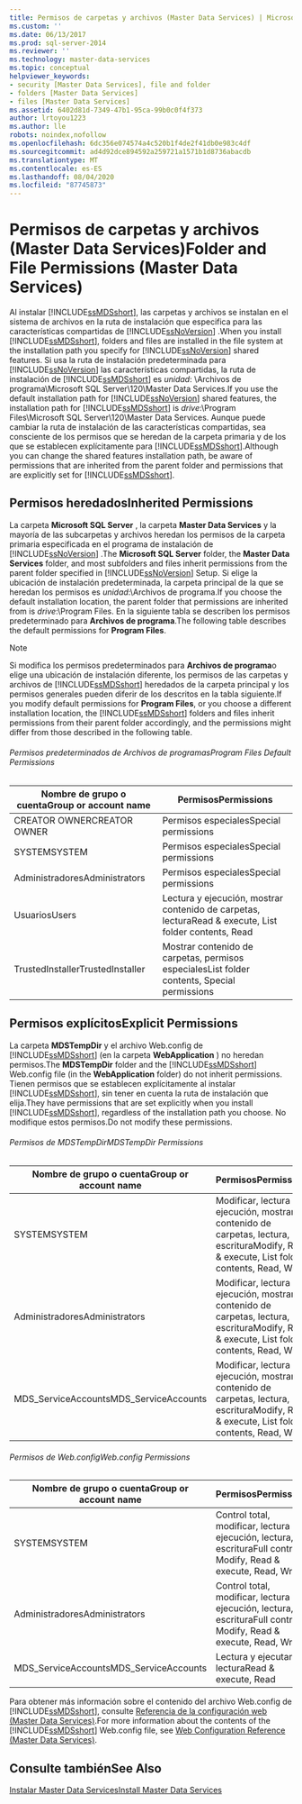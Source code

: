 ```yaml
---
title: Permisos de carpetas y archivos (Master Data Services) | Microsoft Docs
ms.custom: ''
ms.date: 06/13/2017
ms.prod: sql-server-2014
ms.reviewer: ''
ms.technology: master-data-services
ms.topic: conceptual
helpviewer_keywords:
- security [Master Data Services], file and folder
- folders [Master Data Services]
- files [Master Data Services]
ms.assetid: 6402d81d-7349-47b1-95ca-99b0c0f4f373
author: lrtoyou1223
ms.author: lle
robots: noindex,nofollow
ms.openlocfilehash: 6dc356e074574a4c520b1f4de2f41db0e983c4df
ms.sourcegitcommit: ad4d92dce894592a259721a1571b1d8736abacdb
ms.translationtype: MT
ms.contentlocale: es-ES
ms.lasthandoff: 08/04/2020
ms.locfileid: "87745873"
---
```

# <a name="folder-and-file-permissions-master-data-services"></a><span data-ttu-id="73fc0-102">Permisos de carpetas y archivos (Master Data Services)</span><span class="sxs-lookup"><span data-stu-id="73fc0-102">Folder and File Permissions (Master Data Services)</span></span>
  <span data-ttu-id="73fc0-103">Al instalar [!INCLUDE[ssMDSshort](../includes/ssmdsshort-md.md)], las carpetas y archivos se instalan en el sistema de archivos en la ruta de instalación que especifica para las características compartidas de [!INCLUDE[ssNoVersion](../includes/ssnoversion-md.md)] .</span><span class="sxs-lookup"><span data-stu-id="73fc0-103">When you install [!INCLUDE[ssMDSshort](../includes/ssmdsshort-md.md)], folders and files are installed in the file system at the installation path you specify for [!INCLUDE[ssNoVersion](../includes/ssnoversion-md.md)] shared features.</span></span> <span data-ttu-id="73fc0-104">Si usa la ruta de instalación predeterminada para [!INCLUDE[ssNoVersion](../includes/ssnoversion-md.md)] las características compartidas, la ruta de instalación de [!INCLUDE[ssMDSshort](../includes/ssmdsshort-md.md)] es *unidad*: \Archivos de programa\Microsoft SQL Server\120\Master Data Services.</span><span class="sxs-lookup"><span data-stu-id="73fc0-104">If you use the default installation path for [!INCLUDE[ssNoVersion](../includes/ssnoversion-md.md)] shared features, the installation path for [!INCLUDE[ssMDSshort](../includes/ssmdsshort-md.md)] is *drive*:\Program Files\Microsoft SQL Server\120\Master Data Services.</span></span> <span data-ttu-id="73fc0-105">Aunque puede cambiar la ruta de instalación de las características compartidas, sea consciente de los permisos que se heredan de la carpeta primaria y de los que se establecen explícitamente para [!INCLUDE[ssMDSshort](../includes/ssmdsshort-md.md)].</span><span class="sxs-lookup"><span data-stu-id="73fc0-105">Although you can change the shared features installation path, be aware of permissions that are inherited from the parent folder and permissions that are explicitly set for [!INCLUDE[ssMDSshort](../includes/ssmdsshort-md.md)].</span></span>  
  
## <a name="inherited-permissions"></a><span data-ttu-id="73fc0-106">Permisos heredados</span><span class="sxs-lookup"><span data-stu-id="73fc0-106">Inherited Permissions</span></span>  
 <span data-ttu-id="73fc0-107">La carpeta **Microsoft SQL Server** , la carpeta **Master Data Services** y la mayoría de las subcarpetas y archivos heredan los permisos de la carpeta primaria especificada en el programa de instalación de [!INCLUDE[ssNoVersion](../includes/ssnoversion-md.md)] .</span><span class="sxs-lookup"><span data-stu-id="73fc0-107">The **Microsoft SQL Server** folder, the **Master Data Services** folder, and most subfolders and files inherit permissions from the parent folder specified in [!INCLUDE[ssNoVersion](../includes/ssnoversion-md.md)] Setup.</span></span> <span data-ttu-id="73fc0-108">Si elige la ubicación de instalación predeterminada, la carpeta principal de la que se heredan los permisos es *unidad*:\Archivos de programa.</span><span class="sxs-lookup"><span data-stu-id="73fc0-108">If you choose the default installation location, the parent folder that permissions are inherited from is *drive*:\Program Files.</span></span> <span data-ttu-id="73fc0-109">En la siguiente tabla se describen los permisos predeterminado para **Archivos de programa**.</span><span class="sxs-lookup"><span data-stu-id="73fc0-109">The following table describes the default permissions for **Program Files**.</span></span>  
  
> [!NOTE]  
>  <span data-ttu-id="73fc0-110">Si modifica los permisos predeterminados para **Archivos de programa**o elige una ubicación de instalación diferente, los permisos de las carpetas y archivos de [!INCLUDE[ssMDSshort](../includes/ssmdsshort-md.md)] heredados de la carpeta principal y los permisos generales pueden diferir de los descritos en la tabla siguiente.</span><span class="sxs-lookup"><span data-stu-id="73fc0-110">If you modify default permissions for **Program Files**, or you choose a different installation location, the [!INCLUDE[ssMDSshort](../includes/ssmdsshort-md.md)] folders and files inherit permissions from their parent folder accordingly, and the permissions might differ from those described in the following table.</span></span>  
  
###### <a name="program-files-default-permissions"></a><span data-ttu-id="73fc0-111">Permisos predeterminados de Archivos de programas</span><span class="sxs-lookup"><span data-stu-id="73fc0-111">Program Files Default Permissions</span></span>  
  
|<span data-ttu-id="73fc0-112">Nombre de grupo o cuenta</span><span class="sxs-lookup"><span data-stu-id="73fc0-112">Group or account name</span></span>|<span data-ttu-id="73fc0-113">Permisos</span><span class="sxs-lookup"><span data-stu-id="73fc0-113">Permissions</span></span>|  
|---------------------------|-----------------|  
|<span data-ttu-id="73fc0-114">CREATOR OWNER</span><span class="sxs-lookup"><span data-stu-id="73fc0-114">CREATOR OWNER</span></span>|<span data-ttu-id="73fc0-115">Permisos especiales</span><span class="sxs-lookup"><span data-stu-id="73fc0-115">Special permissions</span></span>|  
|<span data-ttu-id="73fc0-116">SYSTEM</span><span class="sxs-lookup"><span data-stu-id="73fc0-116">SYSTEM</span></span>|<span data-ttu-id="73fc0-117">Permisos especiales</span><span class="sxs-lookup"><span data-stu-id="73fc0-117">Special permissions</span></span>|  
|<span data-ttu-id="73fc0-118">Administradores</span><span class="sxs-lookup"><span data-stu-id="73fc0-118">Administrators</span></span>|<span data-ttu-id="73fc0-119">Permisos especiales</span><span class="sxs-lookup"><span data-stu-id="73fc0-119">Special permissions</span></span>|  
|<span data-ttu-id="73fc0-120">Usuarios</span><span class="sxs-lookup"><span data-stu-id="73fc0-120">Users</span></span>|<span data-ttu-id="73fc0-121">Lectura y ejecución, mostrar contenido de carpetas, lectura</span><span class="sxs-lookup"><span data-stu-id="73fc0-121">Read & execute, List folder contents, Read</span></span>|  
|<span data-ttu-id="73fc0-122">TrustedInstaller</span><span class="sxs-lookup"><span data-stu-id="73fc0-122">TrustedInstaller</span></span>|<span data-ttu-id="73fc0-123">Mostrar contenido de carpetas, permisos especiales</span><span class="sxs-lookup"><span data-stu-id="73fc0-123">List folder contents, Special permissions</span></span>|  
  
## <a name="explicit-permissions"></a><span data-ttu-id="73fc0-124">Permisos explícitos</span><span class="sxs-lookup"><span data-stu-id="73fc0-124">Explicit Permissions</span></span>  
 <span data-ttu-id="73fc0-125">La carpeta **MDSTempDir** y el archivo Web.config de [!INCLUDE[ssMDSshort](../includes/ssmdsshort-md.md)] (en la carpeta **WebApplication** ) no heredan permisos.</span><span class="sxs-lookup"><span data-stu-id="73fc0-125">The **MDSTempDir** folder and the [!INCLUDE[ssMDSshort](../includes/ssmdsshort-md.md)] Web.config file (in the **WebApplication** folder) do not inherit permissions.</span></span> <span data-ttu-id="73fc0-126">Tienen permisos que se establecen explícitamente al instalar [!INCLUDE[ssMDSshort](../includes/ssmdsshort-md.md)], sin tener en cuenta la ruta de instalación que elija.</span><span class="sxs-lookup"><span data-stu-id="73fc0-126">They have permissions that are set explicitly when you install [!INCLUDE[ssMDSshort](../includes/ssmdsshort-md.md)], regardless of the installation path you choose.</span></span> <span data-ttu-id="73fc0-127">No modifique estos permisos.</span><span class="sxs-lookup"><span data-stu-id="73fc0-127">Do not modify these permissions.</span></span>  
  
###### <a name="mdstempdir-permissions"></a><span data-ttu-id="73fc0-128">Permisos de MDSTempDir</span><span class="sxs-lookup"><span data-stu-id="73fc0-128">MDSTempDir Permissions</span></span>  
  
|<span data-ttu-id="73fc0-129">Nombre de grupo o cuenta</span><span class="sxs-lookup"><span data-stu-id="73fc0-129">Group or account name</span></span>|<span data-ttu-id="73fc0-130">Permisos</span><span class="sxs-lookup"><span data-stu-id="73fc0-130">Permissions</span></span>|  
|---------------------------|-----------------|  
|<span data-ttu-id="73fc0-131">SYSTEM</span><span class="sxs-lookup"><span data-stu-id="73fc0-131">SYSTEM</span></span>|<span data-ttu-id="73fc0-132">Modificar, lectura y ejecución, mostrar contenido de carpetas, lectura, escritura</span><span class="sxs-lookup"><span data-stu-id="73fc0-132">Modify, Read & execute, List folder contents, Read, Write</span></span>|  
|<span data-ttu-id="73fc0-133">Administradores</span><span class="sxs-lookup"><span data-stu-id="73fc0-133">Administrators</span></span>|<span data-ttu-id="73fc0-134">Modificar, lectura y ejecución, mostrar contenido de carpetas, lectura, escritura</span><span class="sxs-lookup"><span data-stu-id="73fc0-134">Modify, Read & execute, List folder contents, Read, Write</span></span>|  
|<span data-ttu-id="73fc0-135">MDS_ServiceAccounts</span><span class="sxs-lookup"><span data-stu-id="73fc0-135">MDS_ServiceAccounts</span></span>|<span data-ttu-id="73fc0-136">Modificar, lectura y ejecución, mostrar contenido de carpetas, lectura, escritura</span><span class="sxs-lookup"><span data-stu-id="73fc0-136">Modify, Read & execute, List folder contents, Read, Write</span></span>|  
  
###### <a name="webconfig-permissions"></a><span data-ttu-id="73fc0-137">Permisos de Web.config</span><span class="sxs-lookup"><span data-stu-id="73fc0-137">Web.config Permissions</span></span>  
  
|<span data-ttu-id="73fc0-138">Nombre de grupo o cuenta</span><span class="sxs-lookup"><span data-stu-id="73fc0-138">Group or account name</span></span>|<span data-ttu-id="73fc0-139">Permisos</span><span class="sxs-lookup"><span data-stu-id="73fc0-139">Permissions</span></span>|  
|---------------------------|-----------------|  
|<span data-ttu-id="73fc0-140">SYSTEM</span><span class="sxs-lookup"><span data-stu-id="73fc0-140">SYSTEM</span></span>|<span data-ttu-id="73fc0-141">Control total, modificar, lectura y ejecución, lectura, escritura</span><span class="sxs-lookup"><span data-stu-id="73fc0-141">Full control, Modify, Read & execute, Read, Write</span></span>|  
|<span data-ttu-id="73fc0-142">Administradores</span><span class="sxs-lookup"><span data-stu-id="73fc0-142">Administrators</span></span>|<span data-ttu-id="73fc0-143">Control total, modificar, lectura y ejecución, lectura, escritura</span><span class="sxs-lookup"><span data-stu-id="73fc0-143">Full control, Modify, Read & execute, Read, Write</span></span>|  
|<span data-ttu-id="73fc0-144">MDS_ServiceAccounts</span><span class="sxs-lookup"><span data-stu-id="73fc0-144">MDS_ServiceAccounts</span></span>|<span data-ttu-id="73fc0-145">Lectura y ejecutar, lectura</span><span class="sxs-lookup"><span data-stu-id="73fc0-145">Read & execute, Read</span></span>|  
  
 <span data-ttu-id="73fc0-146">Para obtener más información sobre el contenido del archivo Web.config de [!INCLUDE[ssMDSshort](../includes/ssmdsshort-md.md)], consulte [Referencia de la configuración web &#40;Master Data Services&#41;](web-configuration-reference-master-data-services.md).</span><span class="sxs-lookup"><span data-stu-id="73fc0-146">For more information about the contents of the [!INCLUDE[ssMDSshort](../includes/ssmdsshort-md.md)] Web.config file, see [Web Configuration Reference &#40;Master Data Services&#41;](web-configuration-reference-master-data-services.md).</span></span>  
  
## <a name="see-also"></a><span data-ttu-id="73fc0-147">Consulte también</span><span class="sxs-lookup"><span data-stu-id="73fc0-147">See Also</span></span>  
 [<span data-ttu-id="73fc0-148">Instalar Master Data Services</span><span class="sxs-lookup"><span data-stu-id="73fc0-148">Install Master Data Services</span></span>](install-windows/install-master-data-services.md)  
  
  
